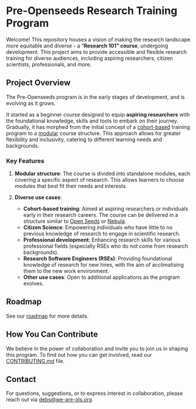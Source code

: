 # Pre-Openseeds Research Training Program

Welcome! This repository houses a vision of making the research landscape more equitable and diverse - a “**Research 101” course**, undergoing development. This project aims to provide accessible and flexible research training for diverse audiences, including aspiring researchers, citizen scientists, professionals, and more.

## Project Overview

The Pre-Openseeds program is in the early stages of development, and is evolving as it grows.

It started as a beginner course designed to equip **aspiring researchers** with the foundational knowledge, skills and tools to embark on their journey. Gradually, it has morphed from the initial concept of a [cohort-based](cohort-based.md) training program to a [modular](modular-course.md) course structure. This approach allows for greater flexibility and inclusivity, catering to different learning needs and backgrounds.

### Key Features

1. **Modular structure**: The course is divided into standalone modules, each covering a specific aspect of research. This allows learners to choose modules that best fit their needs and interests.
   
2. **Diverse use cases**:
   - **Cohort-based training**: Aimed at aspiring researchers or individuals early in their research careers. The course can be delivered in a structure similar to [Open Seeds](http://we-are-ols.org/openseeds) or [Nebula](http://we-are-ols.org/nebula).
   - **Citizen Science**: Empowering individuals who have little to no previous knowledge of research to engage in scientific research.
   - **Professional development**: Enhancing research skills for various professional fields (especially RSEs who do not come from research backgrounds).
   - **Research Software Engineers (RSEs)**: Providing foundational knowledge of research for new hires, with the aim of acclimatising them to the new work environment.
   - **Other use cases**: Open to additional applications as the program evolves.

## Roadmap
See our [roadmap](roadmap.md) for more details.

## How You Can Contribute

We believe in the power of collaboration and invite you to join us in shaping this program. To find out how you can get involved, read our [CONTRIBUTING.md](CONTRIBUTING.md) file.


## Contact

For questions, suggestions, or to express interest in collaboration, please reach out via [debs@we-are-ols.org](debs@we-are-ols.org).

